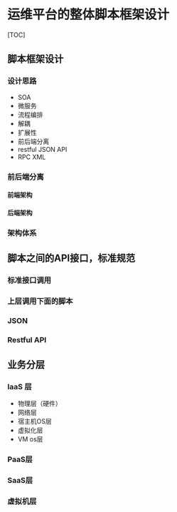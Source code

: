 # 运维平台的整体脚本框架设计

[TOC]

## 脚本框架设计

### 设计思路

 * SOA
 * 微服务
 * 流程编排
 * 解耦
 * 扩展性
 * 前后端分离
 * restful JSON API
 * RPC XML



### 前后端分离

#### 前端架构

#### 后端架构


### 架构体系


## 脚本之间的API接口，标准规范

### 标准接口调用


### 上层调用下面的脚本


### JSON

### Restful API


## 业务分层



### IaaS 层
* 物理层（硬件）
* 网络层
* 宿主机OS层
* 虚拟化层
* VM os层

### PaaS层

### SaaS层

### 虚拟机层



##


